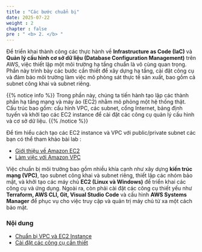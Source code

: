 ```yaml
---
title : "Các bước chuẩn bị"
date: 2025-07-22
weight : 2 
chapter : false
pre : " <b> 2. </b> "
---
```

Để triển khai thành công các thực hành về **Infrastructure as Code (IaC)** và **Quản lý cấu hình cơ sở dữ liệu (Database Configuration Management)** trên AWS, việc thiết lập một môi trường hạ tầng chuẩn là vô cùng quan trọng. Phần này trình bày các bước cần thiết để xây dựng hạ tầng, cài đặt công cụ và đảm bảo môi trường làm việc mô phỏng sát thực tế sản xuất, bao gồm cả subnet công khai và subnet riêng.

{{% notice info %}}
Trong phần này, chúng ta tiến hành tạo lập các thành phần hạ tầng mạng và máy ảo (EC2) nhằm mô phỏng một hệ thống thật. Cấu trúc bao gồm: cấu hình VPC, các subnet, cổng Internet, bảng định tuyến và khởi tạo các EC2 instance để cài đặt các công cụ quản lý cấu hình và cơ sở dữ liệu.
{{% /notice %}}

Để tìm hiểu cách tạo các EC2 instance và VPC với public/private subnet các bạn có thể tham khảo bài lab :
  - [Giới thiệu về Amazon EC2](https://000004.awsstudygroup.com/vi/)
  - [Làm việc với Amazon VPC](https://000003.awsstudygroup.com/vi/)

Việc chuẩn bị môi trường bao gồm nhiều khía cạnh như xây dựng **kiến trúc mạng (VPC)**, tạo subnet công khai và subnet riêng, thiết lập các nhóm bảo mật, và khởi tạo các máy chủ **EC2 (Linux và Windows)** để triển khai các công cụ và ứng dụng. Ngoài ra, còn phải cài đặt các công cụ thiết yếu như **Terraform, AWS CLI, Git, Visual Studio Code** và cấu hình **AWS Systems Manager** để phục vụ cho việc truy cập và quản trị máy chủ từ xa một cách bảo mật.

### Nội dung
  - [Chuẩn bị VPC và EC2 Instance](2.1-createec2/)
  - [Cài đặt các công cụ cần thiết](2.2-installTools/)

  
